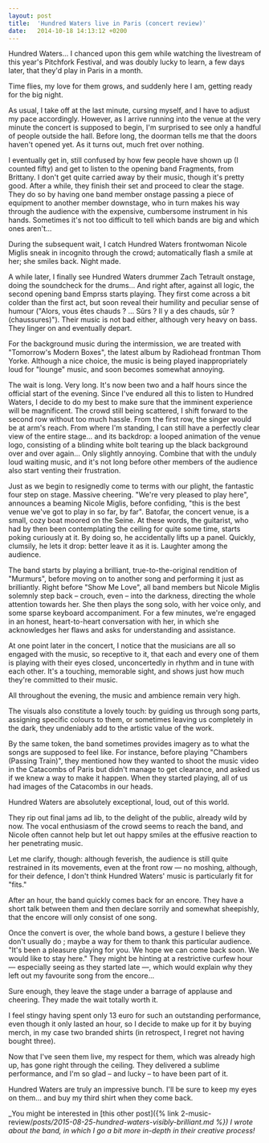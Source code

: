 ```yaml
---
layout: post
title:  'Hundred Waters live in Paris (concert review)'
date:   2014-10-18 14:13:12 +0200
---
```


Hundred Waters... I chanced upon this gem while watching the livestream of this year's Pitchfork Festival, and was doubly lucky to learn, a few days later, that they'd play in Paris in a month.

Time flies, my love for them grows, and suddenly here I am, getting ready for the big night.

As usual, I take off at the last minute, cursing myself, and I have to adjust my pace accordingly. However, as I arrive running into the venue at the very minute the concert is supposed to begin, I'm surprised to see only a handful of people outside the hall. Before long, the doorman tells me that the doors haven't opened yet. As it turns out, much fret over nothing.

I eventually get in, still confused by how few people have shown up (I counted fifty) and get to listen to the opening band Fragments, from Brittany. I don't get quite carried away by their music, though it's pretty good. After a while, they finish their set and proceed to clear the stage. They do so by having one band member onstage passing a piece of equipment to another member downstage, who in turn makes his way through the audience with the expensive, cumbersome instrument in his hands. Sometimes it's not too difficult to tell which bands are big and which ones aren't...

During the subsequent wait, I catch Hundred Waters frontwoman Nicole Miglis sneak in incognito through the crowd; automatically flash a smile at her; she smiles back. Night made.

A while later, I finally see Hundred Waters drummer Zach Tetrault onstage, doing the soundcheck for the drums... And right after, against all logic, the second opening band Emprss starts playing. They first come across a bit colder than the first act, but soon reveal their humility and peculiar sense of humour ("Alors, vous êtes chauds ? ... Sûrs ? Il y a des chauds, sûr ? (chaussures)"). Their music is not bad either, although very heavy on bass. They linger on and eventually depart.

For the background music during the intermission, we are treated with "Tomorrow's Modern Boxes", the latest album by Radiohead frontman Thom Yorke. Although a nice choice, the music is being played inappropriately loud for "lounge" music, and soon becomes somewhat annoying.

The wait is long. Very long. It's now been two and a half hours since the official start of the evening. Since I've endured all this to listen to Hundred Waters, I decide to do my best to make sure that the imminent experience will be magnificent. The crowd still being scattered, I shift forward to the second row without too much hassle. From the first row, the singer would be at arm's reach. From where I'm standing, I can still have a perfectly clear view of the entire stage... and its backdrop: a looped animation of the venue logo, consisting of a blinding white bolt tearing up the black background over and over again... Only slightly annoying. Combine that with the unduly loud waiting music, and it's not long before other members of the audience also start venting their frustration.

Just as we begin to resignedly come to terms with our plight, the fantastic four step on stage. Massive cheering. "We're very pleased to play here", announces a beaming Nicole Miglis, before confiding, "this is the best venue we've got to play in so far, by far". Batofar, the concert venue, is a small, cozy boat moored on the Seine. At these words, the guitarist, who had by then been contemplating the ceiling for quite some time, starts poking curiously at it. By doing so, he accidentally lifts up a panel. Quickly, clumsily, he lets it drop: better leave it as it is. Laughter among the audience.

The band starts by playing a brilliant, true-to-the-original rendition of "Murmurs", before moving on to another song and performing it just as brilliantly. Right before "Show Me Love", all band members but Nicole Miglis solemnly step back – crouch, even – into the darkness, directing the whole attention towards her. She then plays the song solo, with her voice only, and some sparse keyboard accompaniment. For a few minutes, we're engaged in an honest, heart-to-heart conversation with her, in which she acknowledges her flaws and asks for understanding and assistance.

At one point later in the concert, I notice that the musicians are all so engaged with the music, so receptive to it, that each and every one of them is playing with their eyes closed, unconcertedly in rhythm and in tune with each other. It's a touching, memorable sight, and shows just how much they're committed to their music.

All throughout the evening, the music and ambience remain very high.

The visuals also constitute a lovely touch: by guiding us through song parts, assigning specific colours to them, or sometimes leaving us completely in the dark, they undeniably add to the artistic value of the work.

By the same token, the band sometimes provides imagery as to what the songs are supposed to feel like. For instance, before playing "Chambers (Passing Train)", they mentioned how they wanted to shoot the music video in the Catacombs of Paris but didn't manage to get clearance, and asked us if we knew a way to make it happen. When they started playing, all of us had images of the Catacombs in our heads.

Hundred Waters are absolutely exceptional, loud, out of this world.

They rip out final jams ad lib, to the delight of the public, already wild by now. The vocal enthusiasm of the crowd seems to reach the band, and Nicole often cannot help but let out happy smiles at the effusive reaction to her penetrating music.

Let me clarify, though: although feverish, the audience is still quite restrained in its movements, even at the front row — no moshing, although, for their defence, I don't think Hundred Waters' music is particularly fit for "fits."

After an hour, the band quickly comes back for an encore. They have a short talk between them and then declare sorrily and somewhat sheepishly, that the encore will only consist of one song.

Once the convert is over, the whole band bows, a gesture I believe they don't usually do ; maybe a way for them to thank this particular audience. "It's been a pleasure playing for you. We hope we can come back soon. We would like to stay here." They might be hinting at a restrictive curfew hour — especially seeing as they started late —, which would explain why they left out my favourite song from the encore...

Sure enough, they leave the stage under a barrage of applause and cheering. They made the wait totally worth it.

I feel stingy having spent only 13 euro for such an outstanding performance, even though it only lasted an hour, so I decide to make up for it by buying merch, in my case two branded shirts (in retrospect, I regret not having bought three).

Now that I've seen them live, my respect for them, which was already high up, has gone right through the ceiling. They delivered a sublime performance, and I'm so glad – and lucky – to have been part of it.

Hundred Waters are truly an impressive bunch. I'll be sure to keep my eyes on them... and buy my third shirt when they come back.

_You might be interested in [this other post]({% link 2-music-review/_posts/2015-08-25-hundred-waters-visibly-brilliant.md %}) I wrote about the band, in which I go a bit more in-depth in their creative process!_